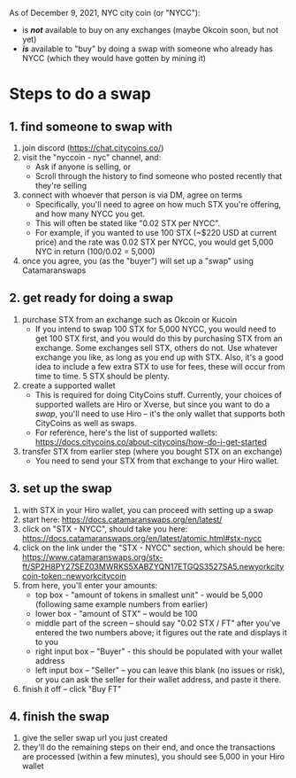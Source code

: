 As of December 9, 2021, NYC city coin (or "NYCC"):
* is _**not**_ available to buy on any exchanges (maybe Okcoin soon, but not yet)
* _**is**_ available to "buy" by doing a swap with someone who already has NYCC (which they would have gotten by mining it)

# Steps to do a swap #

## 1. find someone to swap with ##

  1. join discord (https://chat.citycoins.co/)
  1. visit the "nyccoin - nyc" channel, and:
      * Ask if anyone is selling, or
      * Scroll through the history to find someone who posted recently that they're selling
  1. connect with whoever that person is via DM, agree on terms
      * Specifically, you'll need to agree on how much STX you're offering, and how many NYCC you get.
      * This will often be stated like "0.02 STX per NYCC".
      * For example, if you wanted to use 100 STX (~$220 USD at current price) and the rate was 0.02 STX per NYCC, you would get 5,000 NYC in return (100/0.02 = 5,000)
  1. once you agree, you (as the "buyer") will set up a "swap" using Catamaranswaps

## 2. get ready for doing a swap ##
  1. purchase STX from an exchange such as Okcoin or Kucoin
      * If you intend to swap 100 STX for 5,000 NYCC, you would need to get 100 STX first, and you would do this by purchasing STX from an exchange.
        Some exchanges sell STX, others do not. Use whatever exchange you like, as long as you end up with STX. Also, it's a good idea to include a few extra STX to use for fees, these will occur from time to time. 5 STX should be plenty.
  1. create a supported wallet
      * This is required for doing CityCoins stuff. Currently, your choices of supported wallets are Hiro or Xverse, but since you want to do a _swap_, you'll need to use Hiro – it's the only wallet that supports both CityCoins as well as swaps.
      * For reference, here's the list of supported wallets: https://docs.citycoins.co/about-citycoins/how-do-i-get-started
  1. transfer STX from earlier step (where you bought STX on an exchange)
      * You need to send your STX from that exchange to your Hiro wallet.

## 3. set up the swap ##
  1. with STX in your Hiro wallet, you can proceed with setting up a swap
  1. start here: https://docs.catamaranswaps.org/en/latest/
  1. click on "STX - NYCC", should take you here: https://docs.catamaranswaps.org/en/latest/atomic.html#stx-nycc
  1. click on the link under the "STX - NYCC" section, which should be here: https://www.catamaranswaps.org/stx-ft/SP2H8PY27SEZ03MWRKS5XABZYQN17ETGQS3527SA5.newyorkcitycoin-token::newyorkcitycoin
  1. from here, you'll enter your amounts:
      * top box - "amount of tokens in smallest unit" - would be 5,000 (following same example numbers from earlier)
      * lower box - "amount of STX" – would be 100
      * middle part of the screen – should say "0.02 STX / FT" after you've entered the two numbers above; it figures out the rate and displays it to you
      * right input box – "Buyer" - this should be populated with your wallet address
      * left input box – "Seller" – you can leave this blank (no issues or risk), or you can ask the seller for their wallet address, and paste it there.
  1. finish it off – click "Buy FT"
    
## 4. finish the swap ##
  1. give the seller swap url you just created
  1. they'll do the remaining steps on their end, and once the transactions are processed (within a few minutes), you should see 5,000 in your Hiro wallet
